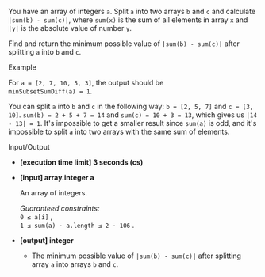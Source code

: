 
You have an array of integers  `a`. Split  `a`  into two arrays  `b`  and  `c`  and calculate  `|sum(b) - sum(c)|`, where  `sum(x)`  is the sum of all elements in array  `x`  and  `|y|`  is the absolute value of number  `y`.

Find and return the minimum possible value of  `|sum(b) - sum(c)|`  after splitting  `a`  into  `b`  and  `c`.

Example

For  `a = [2, 7, 10, 5, 3]`, the output should be  
`minSubsetSumDiff(a) = 1`.

You can split  `a`  into  `b`  and  `c`  in the following way:  `b = [2, 5, 7]`  and  `c = [3, 10]`.  `sum(b) = 2 + 5 + 7 = 14`  and  `sum(c) = 10 + 3 = 13`, which gives us  `|14 - 13| = 1`. It's impossible to get a smaller result since  `sum(a)`  is odd, and it's impossible to split  `a`  into two arrays with the same sum of elements.

Input/Output

-   **[execution time limit] 3 seconds (cs)**
    
-   **[input] array.integer a**
    
    An array of integers.
    
    _Guaranteed constraints:_  
    `0 ≤ a[i]` ,  
    `1 ≤ sum(a) · a.length ≤ 2 · 106` .
    
-   **[output] integer**
    
    -   The minimum possible value of  `|sum(b) - sum(c)|`  after splitting array  `a`  into arrays  `b`  and  `c`.